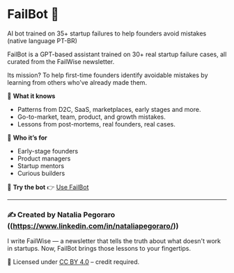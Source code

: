 # FailBot 🤖
AI bot trained on 35+ startup failures to help founders avoid mistakes (native language PT-BR)

FailBot is a GPT-based assistant trained on 30+ real startup failure cases, all curated from the FailWise newsletter.

Its mission? To help first-time founders identify avoidable mistakes by learning from others who’ve already made them.

🧠 **What it knows**
- Patterns from D2C, SaaS, marketplaces, early stages and more.
- Go-to-market, team, product, and growth mistakes.
- Lessons from post-mortems, real founders, real cases.

🚀 **Who it’s for**
- Early-stage founders
- Product managers
- Startup mentors
- Curious builders

🔗 **Try the bot**
👉 [Use FailBot](https://chatgpt.com/g/g-67fcbd82892c819188635af4497083fd-failbot)

---

### ✍️ Created by Natalia Pegoraro ((https://www.linkedin.com/in/nataliapegoraro/))

I write FailWise — a newsletter that tells the truth about what doesn't work in startups. Now, FailBot brings those lessons to your fingertips.




📄 Licensed under [CC BY 4.0](https://creativecommons.org/licenses/by/4.0/) – credit required.

